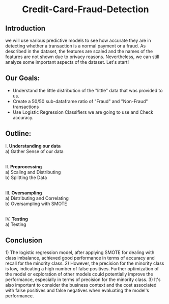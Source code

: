 <h1 align="center"> Credit-Card-Fraud-Detection </h1>


<h2> Introduction </h2>
we will use various predictive models to see how accurate they  are in detecting whether a transaction is a normal payment or a fraud. As described in the dataset, the features are scaled and the names of the features are not shown due to privacy reasons. Nevertheless, we can still analyze some important aspects of the dataset. Let's start!


<h2> Our Goals: </h2>
<ul>
<li> Understand the little distribution of the "little" data that was provided to us. </li>
<li> Create a 50/50 sub-dataframe ratio of "Fraud" and "Non-Fraud" transactions</li>
<li> Use Logistic Regression Classifiers we are going to use and Check accuracy. </li>
</ul>


<h2> Outline: </h2>
I. <b>Understanding our data</b><br>
a) Gather Sense of our data<br><br>

II. <b>Preprocessing</b><br>
a) Scaling and Distributing<br>
b) Splitting the Data<br><br>

III. <b>Oversampling</b><br>
a) Distributing and Correlating<br>
b) Oversampling with SMOTE<br><br>

IV. <b>Testing </b><br>
a) Testing 

<h2> Conclusion </h2>
1) The logistic regression model, after applying SMOTE for dealing with class imbalance, achieved good performance in terms of accuracy and recall for the minority class. 
2) However, the precision for the minority class is low, indicating a high number of false positives.
Further optimization of the model or exploration of other models could potentially improve the performance, especially in terms of precision for the minority class.
3) It's also important to consider the business context and the cost associated with false positives and false negatives when evaluating the model's performance.

